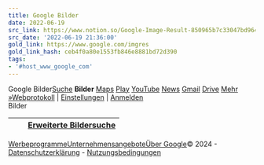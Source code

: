 ```yaml
---
title: Google Bilder
date: 2022-06-19
src_link: https://www.notion.so/Google-Image-Result-850965b7c33047bd9646dbc7f80502f0
src_date: '2022-06-19 21:36:00'
gold_link: https://www.google.com/imgres
gold_link_hash: ceb4f0a80e1553fb846e8881bd72d390
tags:
- '#host_www_google_com'
---
```



Google Bilder[Suche](https://www.google.de/webhp?tab=iw) **Bilder** [Maps](https://maps.google.de/maps?hl=de&tab=il) [Play](https://play.google.com/?hl=de&tab=i8) [YouTube](https://www.youtube.com/?tab=i1) [News](https://news.google.com/?tab=in) [Gmail](https://mail.google.com/mail/?tab=im) [Drive](https://drive.google.com/?tab=io) [Mehr »](https://www.google.de/intl/de/about/products?tab=ih)[Webprotokoll](http://www.google.de/history/optout?hl=de) | [Einstellungen](/preferences?hl=de) | [Anmelden](https://accounts.google.com/ServiceLogin?hl=de&passive=true&continue=https://www.google.com/imghp&ec=GAZAAg)  
Bilder  


|  |  | [Erweiterte Bildersuche](/advanced_image_search?hl=de&authuser=0) |
| --- | --- | --- |

  
[Werbeprogramme](/intl/de/ads/)[Unternehmensangebote](/services/)[Über Google](/intl/de/about.html)© 2024 - [Datenschutzerklärung](/intl/de/policies/privacy/) - [Nutzungsbedingungen](/intl/de/policies/terms/)